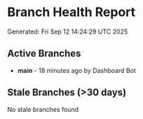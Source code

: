 # Branch Health Report
Generated: Fri Sep 12 14:24:29 UTC 2025

## Active Branches
- **main** - 18 minutes ago by Dashboard Bot

## Stale Branches (>30 days)
No stale branches found
